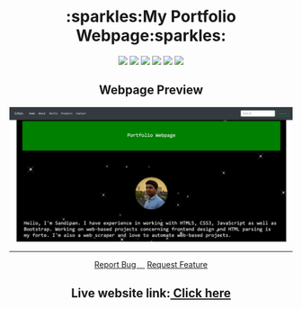 <h1 align="center">:sparkles:My Portfolio Webpage:sparkles:</h1>
<p align="center">
  <img src="https://img.shields.io/github/forks/sandip2224/My_Portfolio_Website"/>
  <img src="https://img.shields.io/github/stars/sandip2224/My_Portfolio_Website"/>
  <img src="https://img.shields.io/github/issues-pr-closed/sandip2224/My_Portfolio_Website"/>
  <img src="https://img.shields.io/github/languages/count/sandip2224/My_Portfolio_Website"/>
  <img src="https://img.shields.io/github/languages/top/sandip2224/My_Portfolio_Website"/>
  <img src="https://img.shields.io/github/repo-size/sandip2224/My_Portfolio_Website"/>
</p>
<h2 align="center">Webpage Preview</h2>
<img src="img/1.PNG"/>
<hr>
<p align="center">
    <a href="https://github.com/sandip2224/My_Portfolio_Website/issues/new/choose">Report Bug&nbsp;&nbsp;&nbsp;&nbsp;</a>
    <a href="https://github.com/sandip2224/My_Portfolio_Website/issues/new/choose">Request Feature</a>
</p>
<h2 align="center">Live website link:<a href="https://minimalninja.herokuapp.com">&nbsp;Click here</a></h2>

